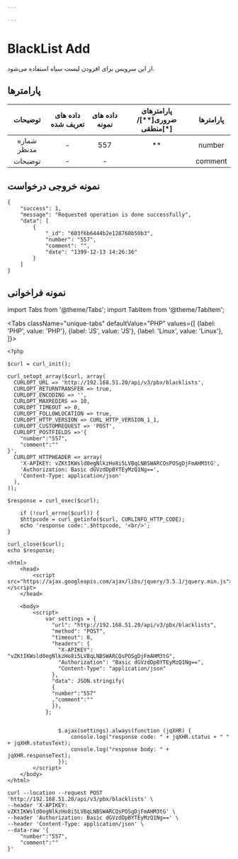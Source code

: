 ```yaml
---

---
```

# BlackList Add

از این سرویس برای افزودن لیست سیاه استفاده می‌شود.

## پارامتر‌ها
|   توضیحات   | داده های تعریف شده | داده های نمونه | پارامترهای ضروری[**]/منطقی[*] | پارامترها |
|:-----------:|:------------------:|:--------------:|:----------------------:|:---------:|
| شماره مدنظر |          -         |       557      |           **           |   number  |
|   توضیحات   |          -         |        -       |                       |  comment  |

## نمونه خروجی درخواست

```shell
{
    "success": 1,
    "message": "Requested operation is done successfully",
    "data": [
        {
            "_id": "603f6b6444b2e128760b50b3",
            "number": "557",
            "comment": "",
            "date": "1399-12-13 14:26:36"
        }
    ]
}
```



## نمونه فراخوانی

import Tabs from '@theme/Tabs';
import TabItem from '@theme/TabItem';

<Tabs
   className="unique-tabs" 
    defaultValue="PHP"
    values={[
        {label: 'PHP', value: 'PHP'},
        {label: 'JS', value: 'JS'},
		{label: 'Linux', value: 'Linux'},
    ]}>
<TabItem value="PHP">

	<?php

	$curl = curl_init();

	curl_setopt_array($curl, array(
	  CURLOPT_URL => 'http://192.168.51.20/api/v3/pbx/blacklists',
	  CURLOPT_RETURNTRANSFER => true,
	  CURLOPT_ENCODING => '',
	  CURLOPT_MAXREDIRS => 10,
	  CURLOPT_TIMEOUT => 0,
	  CURLOPT_FOLLOWLOCATION => true,
	  CURLOPT_HTTP_VERSION => CURL_HTTP_VERSION_1_1,
	  CURLOPT_CUSTOMREQUEST => 'POST',
	  CURLOPT_POSTFIELDS =>'{
		"number":"557",
		"comment":""
	}',
	  CURLOPT_HTTPHEADER => array(
		'X-APIKEY: vZKtIKWsld0egNlkzHo8i5LVBqLNBSWARCQsPOSgDjFmAHM3tG',
		'Authorization: Basic dGVzdDpBYTEyMzQ1Ng==',
		'Content-Type: application/json'
	  ),
	));

	$response = curl_exec($curl);

		if (!curl_errno($curl)) {
		$httpcode = curl_getinfo($curl, CURLINFO_HTTP_CODE);
		echo 'response code:'.$httpcode, '<br/>';
	}

	curl_close($curl);
	echo $response;


</TabItem>
<TabItem value="JS">

	<html>
		<head>
			<script src="https://ajax.googleapis.com/ajax/libs/jquery/3.5.1/jquery.min.js"></script>
		</head>
			
		<body>
			<script>
				var settings = {
				  "url": "http://192.168.51.20/api/v3/pbx/blacklists",
				  "method": "POST",
				  "timeout": 0,
				  "headers": {
					"X-APIKEY": "vZKtIKWsld0egNlkzHo8i5LVBqLNBSWARCQsPOSgDjFmAHM3tG",
					"Authorization": "Basic dGVzdDpBYTEyMzQ1Ng==",
					"Content-Type": "application/json"
				  },
				  "data": JSON.stringify(
				  {
				  "number":"557"
				  ,"comment":""
				  }),
				};


					$.ajax(settings).always(function (jqXHR) {
						console.log("response code: " + jqXHR.status + " " + jqXHR.statusText);
						console.log("response body: " + jqXHR.responseText);
					});
			</script>
		</body>
	</html>


</TabItem>
<TabItem value="Linux">

	curl --location --request POST 'http://192.168.51.20/api/v3/pbx/blacklists' \
	--header 'X-APIKEY: vZKtIKWsld0egNlkzHo8i5LVBqLNBSWARCQsPOSgDjFmAHM3tG' \
	--header 'Authorization: Basic dGVzdDpBYTEyMzQ1Ng==' \
	--header 'Content-Type: application/json' \
	--data-raw '{
		"number":"557",
		"comment":""
	}'
</TabItem>
</Tabs>

